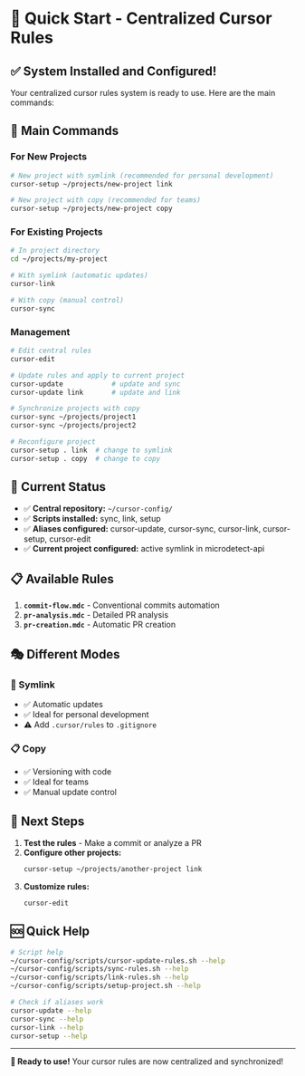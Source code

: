 # 🚀 Quick Start - Centralized Cursor Rules

## ✅ System Installed and Configured!

Your centralized cursor rules system is ready to use. Here are the main commands:

## 🎯 Main Commands

### For New Projects
```bash
# New project with symlink (recommended for personal development)
cursor-setup ~/projects/new-project link

# New project with copy (recommended for teams)
cursor-setup ~/projects/new-project copy
```

### For Existing Projects
```bash
# In project directory
cd ~/projects/my-project

# With symlink (automatic updates)
cursor-link

# With copy (manual control)
cursor-sync
```

### Management
```bash
# Edit central rules
cursor-edit

# Update rules and apply to current project
cursor-update            # update and sync
cursor-update link       # update and link

# Synchronize projects with copy
cursor-sync ~/projects/project1
cursor-sync ~/projects/project2

# Reconfigure project
cursor-setup . link  # change to symlink
cursor-setup . copy  # change to copy
```

## 🔧 Current Status

- ✅ **Central repository:** `~/cursor-config/`
- ✅ **Scripts installed:** sync, link, setup
- ✅ **Aliases configured:** cursor-update, cursor-sync, cursor-link, cursor-setup, cursor-edit
- ✅ **Current project configured:** active symlink in microdetect-api

## 📋 Available Rules

1. **`commit-flow.mdc`** - Conventional commits automation
2. **`pr-analysis.mdc`** - Detailed PR analysis
3. **`pr-creation.mdc`** - Automatic PR creation

## 🎭 Different Modes

### 🔗 Symlink
- ✅ Automatic updates
- ✅ Ideal for personal development
- ⚠️ Add `.cursor/rules` to `.gitignore`

### 📋 Copy
- ✅ Versioning with code
- ✅ Ideal for teams
- ✅ Manual update control

## 🚀 Next Steps

1. **Test the rules** - Make a commit or analyze a PR
2. **Configure other projects:**
   ```bash
   cursor-setup ~/projects/another-project link
   ```
3. **Customize rules:**
   ```bash
   cursor-edit
   ```

## 🆘 Quick Help

```bash
# Script help
~/cursor-config/scripts/cursor-update-rules.sh --help
~/cursor-config/scripts/sync-rules.sh --help
~/cursor-config/scripts/link-rules.sh --help
~/cursor-config/scripts/setup-project.sh --help

# Check if aliases work
cursor-update --help
cursor-sync --help
cursor-link --help
cursor-setup --help
```

---

**🎉 Ready to use!** Your cursor rules are now centralized and synchronized!
